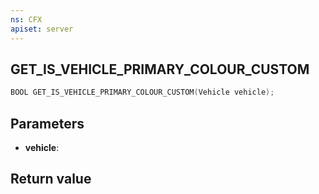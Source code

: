 ```yaml
---
ns: CFX
apiset: server
---
```

## GET_IS_VEHICLE_PRIMARY_COLOUR_CUSTOM

```c
BOOL GET_IS_VEHICLE_PRIMARY_COLOUR_CUSTOM(Vehicle vehicle);
```


## Parameters
* **vehicle**: 

## Return value
